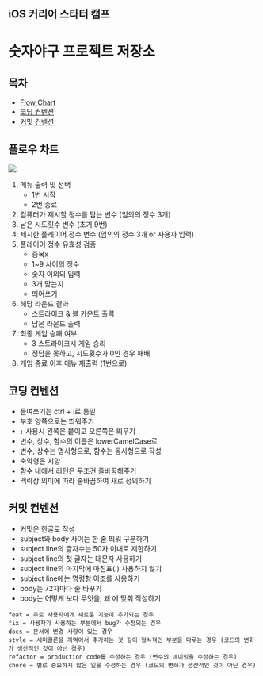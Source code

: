 ## iOS 커리어 스타터 캠프

# 숫자야구 프로젝트 저장소

## 목차
- [Flow Chart](#플로우-차트)
- [코딩 컨벤션](#코딩-컨벤션)
- [커밋 컨벤션](#커밋-컨벤션)

## 플로우 차트

![](https://github.com/ICS-Asan/ios-number-baseball/blob/develop/FlowChart.png)

1. 메뉴 출력 및 선택
    - 1번 시작
    - 2번 종료
2. 컴퓨터가 제시할 정수를 담는 변수 (임의의 정수 3개)
3. 남은 시도횟수 변수 (초기 9번)
4. 제시한 플레이어 정수 변수 (임의의 정수 3개 or 사용자 입력)
5. 플레이어 정수 유효성 검증 
    - 중복x
    - 1~9 사이의 정수
    - 숫자 이외의 입력
    - 3개 맞는지
    - 띄어쓰기
6. 해당 라운드 결과
    - 스트라이크 & 볼 카운트 출력
    - 남은 라운드 출력
7. 최종 게임 승패 여부
    - 3 스트라이크시 게임 승리
    - 정답을 못하고, 시도횟수가 0인 경우 패배 
8. 게임 종료 이후 매뉴 재출력 (1번으로)    


## 코딩 컨벤션

- 들여쓰기는 ctrl + i로 통일 
- 부호 양쪽으로는 띄워주기 
- `:` 사용시 왼쪽은 붙이고 오른쪽은 띄우기
- 변수, 상수, 함수의 이름은 lowerCamelCase로  
- 변수, 상수는 명사형으로, 함수는 동사형으로 작성
- 축약형은 지양
- 함수 내에서 리턴은 무조건 줄바꿈해주기
- 맥락상 의미에 따라 줄바꿈하여 새로 정의하기 

## 커밋 컨벤션 

- 커밋은 한글로 작성
- subject와 body 사이는 한 줄 띄워 구분하기
- subject line의 글자수는 50자 이내로 제한하기
- subject line의 첫 글자는 대문자 사용하기
- subject line의 마지막에 마침표(.) 사용하지 않기
- subject line에는 명령형 어조를 사용하기
- body는 72자마다 줄 바꾸기
- body는 어떻게 보다 무엇을, 왜 에 맞춰 작성하기

```
feat = 주로 사용자에게 새로운 기능이 추가되는 경우
fix = 사용자가 사용하는 부분에서 bug가 수정되는 경우
docs = 문서에 변경 사항이 있는 경우
style = 세미콜론을 까먹어서 추가하는 것 같이 형식적인 부분을 다루는 경우 (코드의 변화가 생산적인 것이 아닌 경우)
refactor = production code를 수정하는 경우 (변수의 네이밍을 수정하는 경우)
chore = 별로 중요하지 않은 일을 수정하는 경우 (코드의 변화가 생산적인 것이 아닌 경우)
```
